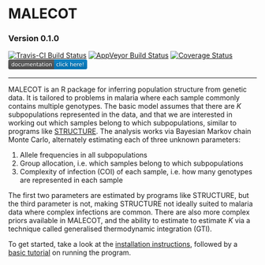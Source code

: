 # MALECOT
### Version 0.1.0
[![Travis-CI Build Status](https://travis-ci.org/bobverity/MALECOT.svg?branch=master)](https://travis-ci.org/bobverity/MALECOT)
[![AppVeyor Build Status](https://ci.appveyor.com/api/projects/status/github/bobverity/MALECOT?branch=master&svg=true)](https://ci.appveyor.com/project/bobverity/MALECOT)
[![Coverage Status](https://img.shields.io/codecov/c/github/bobverity/MALECOT/master.svg)](https://codecov.io/github/bobverity/MALECOT?branch=master)
[![Documentation](https://github.com/bobverity/MALECOT/blob/master/R_ignore/images/documentation-click%20here!-blue.png)](https://bobverity.github.io/MALECOT/)

--------------------------------------------------------------------------------------------------------------------------------

MALECOT is an R package for inferring population structure from genetic data. It is tailored to problems in malaria where each sample commonly contains multiple genotypes. The basic model assumes that there are *K* subpopulations represented in the data, and that we are interested in working out which samples belong to which subpopulations, similar to programs like [STRUCTURE](https://web.stanford.edu/group/pritchardlab/structure.html). The analysis works via Bayesian Markov chain Monte Carlo, alternately estimating each of three unknown parameters:

1. Allele frequencies in all subpopulations
2. Group allocation, i.e. which samples belong to which subpopulations
3. Complexity of infection (COI) of each sample, i.e. how many genotypes are represented in each sample

The first two parameters are estimated by programs like STRUCTURE, but the third parameter is not, making STRUCTURE not ideally suited to malaria data where complex infections are common. There are also more complex priors available in MALECOT, and the ability to estimate to estimate *K* via a technique called generalised thermodynamic integration (GTI).

To get started, take a look at the [installation instructions](https://bobverity.github.io/MALECOT/articles/installation.html), followed by a [basic tutorial](https://bobverity.github.io/MALECOT/articles/tutorial-biallelic.html) on running the program.


